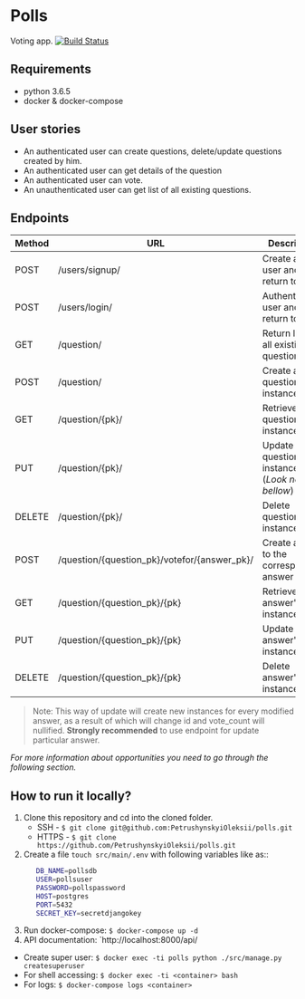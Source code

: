 # Polls
Voting app.
[![Build Status](https://travis-ci.org/PetrushynskyiOleksii/polls.svg?branch=master)](https://travis-ci.org/PetrushynskyiOleksii/polls)

## Requirements
- python 3.6.5
- docker & docker-compose

## User stories
- An authenticated user can create questions, delete/update questions created by him.
- An authenticated user can get details of the question
- An authenticated user can vote.
- An unauthenticated user can get list of all existing questions.

## Endpoints
| Method | URL                                          | Description                                     |
|--------|----------------------------------------------|-------------------------------------------------|
| POST   | /users/signup/                               | Create a new user and return token              |
| POST   | /users/login/                                | Authenticate a user and return token            |
| GET    | /question/                                   | Return list of all existing questions           |
| POST   | /question/                                   | Create a new question's instance                |
| GET    | /question/{pk}/                              | Retrieve question's instance                    |
| PUT    | /question/{pk}/                              | Update question's instance (*Look note bellow*) |
| DELETE | /question/{pk}/                              | Delete question's instance                      |
| POST   | /question/{question_pk}/votefor/{answer_pk}/ | Create a vote to the corresponding answer       |
| GET    | /question/{question_pk}/{pk}                 | Retrieve answer's instance                      |
| PUT    | /question/{question_pk}/{pk}                 | Update answer's instance                        |
| DELETE | /question/{question_pk}/{pk}                 | Delete answer's instance                        |

>Note: This way of update will create new instances for every modified answer, as a result of which will change
id and vote_count will nullified. **Strongly recommended** to use endpoint for update particular answer.

*For more information about opportunities you need to go through the following section.*
## How to run it locally?
1. Clone this repository and cd into the cloned folder.
   - SSH - `$ git clone git@github.com:PetrushynskyiOleksii/polls.git`
   - HTTPS - `$ git clone https://github.com/PetrushynskyiOleksii/polls.git`
2. Create a file `touch src/main/.env` with following variables like as::
    ```bash
       DB_NAME=pollsdb
       USER=pollsuser
       PASSWORD=pollspassword
       HOST=postgres
       PORT=5432
       SECRET_KEY=secretdjangokey
    ```
3. Run docker-compose: `$ docker-compose up -d`
4. API documentation: `http://localhost:8000/api/

- Create super user: `$ docker exec -ti polls python ./src/manage.py createsuperuser `
- For shell accessing: `$ docker exec -ti <container> bash`
- For logs: `$ docker-compose logs <container>`

